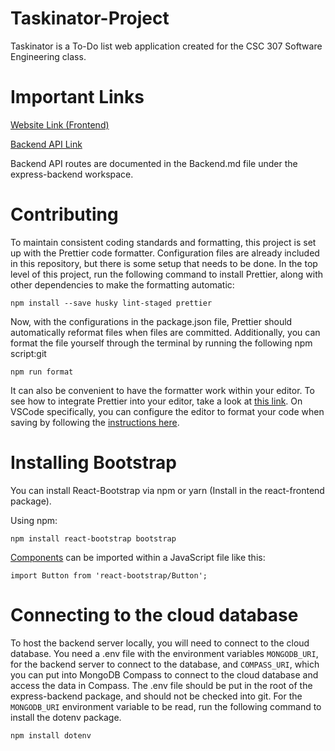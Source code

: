 # Taskinator-Project

Taskinator is a To-Do list web application created for the CSC 307 Software Engineering class.

# Important Links

[Website Link (Frontend)](https://lively-sand-0ad511b1e.4.azurestaticapps.net)

[Backend API Link](https://taskinator-api.azurewebsites.net)

Backend API routes are documented in the Backend.md file under the express-backend workspace.

# Contributing

To maintain consistent coding standards and formatting, this project is set up with the
Prettier code formatter. Configuration files are already included in this repository, but there
is some setup that needs to be done. In the top level of this project, run the following command
to install Prettier, along with other dependencies to make the formatting automatic:

`npm install --save husky lint-staged prettier`

Now, with the configurations in the package.json file, Prettier should automatically reformat files
when files are committed. Additionally, you can format the file yourself through the terminal by
running the following npm script:git

`npm run format`

It can also be convenient to have the formatter work within your editor. To see how to integrate
Prettier into your editor, take a look at [this link](https://prettier.io/docs/en/editors.html).
On VSCode specifically, you can configure the editor to format your code when saving by following
the [instructions here](https://blog.yogeshchavan.dev/automatically-format-code-on-file-save-in-visual-studio-code-using-prettier).

# Installing Bootstrap

You can install React-Bootstrap via npm or yarn (Install in the react-frontend package).

Using npm:

`npm install react-bootstrap bootstrap`

[Components](https://react-bootstrap.netlify.app/docs/components/accordion) can be imported within a JavaScript file like this:

`import Button from 'react-bootstrap/Button';`

# Connecting to the cloud database

To host the backend server locally, you will need to connect to the cloud database. You need a .env file with the environment variables `MONGODB_URI`, for the backend server to connect to the database, and `COMPASS_URI`, which you can put into MongoDB Compass to connect to the cloud database and access the data in Compass. The .env file should be put in the root of the express-backend package, and should not be checked into git. For the `MONGODB_URI` environment variable to be read, run the following command to install the dotenv package.

`npm install dotenv`
